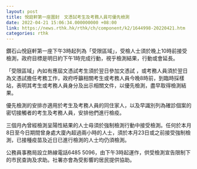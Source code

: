 ```yaml
---
layout: post
title: 悅庭軒第一座圍封　文憑試考生及考務人員可優先檢測
date: 2022-04-21 15:06:34.000000000 +08:00
link: https://news.rthk.hk/rthk/ch/component/k2/1644998-20220421.htm
categories: rthk
---
```


鑽石山悅庭軒第一座下午3時起列為「受限區域」，受檢人士須於晚上10時前接受檢測，政府目標是明日約下午1時完成行動，視乎檢測結果，行動或會延長。

「受限區域」內如有應屆文憑試考生須於翌日參加文憑試 ，或考務人員須於翌日為文憑試擔任考務工作，政府呼籲相關考生或考務人員今晚8時前，到臨時採樣站，表明其考生或考務人員身分及出示相關文件，以優先檢測，盡早取得檢測結果。

優先檢測的安排亦適用於考生及考務人員的同住家人，以及早識別列為確診個案的密切接觸者的考生及考務人員，安排他們進行檢疫。

三個月內曾經檢測呈陽性結果的人士毋須於強制檢測行動中接受檢測。任何於本月8日至今日期間曾身處大廈內超過兩小時的人士，須於本月23日或之前接受強制檢測，已接種疫苗及近日已進行檢測的人士均仍須檢測。

公務員事務局設立熱線電話6485 5096，由下午3時起運作，供受檢測宣告限制下的市民查詢及求助。社署亦會為受影響的居民提供協助。
